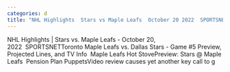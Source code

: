 ```yaml
---
categories: d
title: "NHL Highlights  Stars vs Maple Leafs  October 20 2022  SPORTSNET"
---
```

NHL Highlights | Stars vs. Maple Leafs - October 20, 2022&nbsp;&nbsp;SPORTSNETToronto Maple Leafs vs. Dallas Stars - Game #5 Preview, Projected Lines, and TV Info&nbsp;&nbsp;Maple Leafs Hot StovePreview: Stars @ Maple Leafs&nbsp;&nbsp;Pension Plan PuppetsVideo review causes yet another key call to g